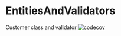 # EntitiesAndValidators
Customer class and validator
[![codecov](https://codecov.io/gh/Badger42S/EntitiesAndValidators/branch/master/graph/badge.svg?token=2NO00HUFDB)](https://codecov.io/gh/Badger42S/EntitiesAndValidators)

